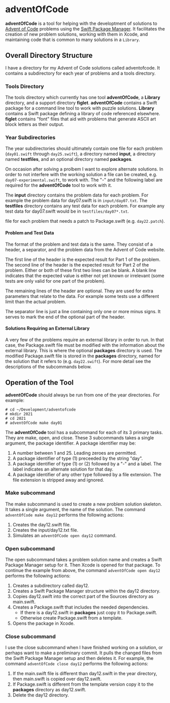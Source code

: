 # adventOfCode

**adventOfCode** is a tool for helping with the developtment of solutions to [Advent of Code](https://adventofcode.com) problems using the [Swift Package Manager](https://swift.org/package-manager).  It facilitates the creation of new problem solutions, working with them in Xcode, and maintaining code that is common to many solutions in a `Library`.

## Overall Directory Structure

I have a directory for my Advent of Code solutions called adventofcode.  It contains a subdirectory for each year of problems and a tools directory.

### Tools Directory

The tools directory which currently has one tool **adventOfCode**, a **Library** directory, and a support directory **figlet**.  **adventOfCode** contains a Swift package for a command line tool to work with puzzle solutions. **Library** contains a Swift package defining a library of code referenced elsewhere. **figlet** contains "font" files that aid with problems that generate ASCII art block letters as their output.

### Year Subdirectories

The year subdirectories should ultimately contain one file for each problem (`day01.swift` through `day25.swift`), a directory named **input**, a directory named **testfiles**, and an optional directory named **packages**.

On occasion after solving a prolbem I want to explore alternate solutions. In order to not interfere with the working solution a file can be created, e.g. `day07-experimental.swift`, to work with. The "-" and the following label are required for the **adventOfCode** tool to work with it.

The **input** directory contains the problem data for each problem.  For example the problem data for day07.swift is in `input/day07.txt`.  The **testfiles** directory contains any test data for each problem.  For example any test data for day07.swift would be in `testfiles/day07*.txt`.

file for each problem that needs a patch to Package.swift (e.g. `day22.patch`).

#### Problem and Test Data

The format of the problem and test data is the same.  They consist of a header, a separator, and the problem data from the Advent of Code website.

The first line of the header is the expected result for Part 1 of the problem.  The second line of the header is the expected result for Part 2 of the problem.  Either or both of these first two lines can be blank.  A blank line indicates that the expected value is either not yet known or irrelevant (some tests are only valid for one part of the problem).

The remaining lines of the header are optional.  They are used for extra parameters that relate to the data.  For example some tests use a different limit than the actual problem.

The separator line is just a line containing only one or more minus signs.  It serves to mark the end of the optional part of the header.

#### Solutions Requiring an External Library ####

A very few of the problems require an external library in order to run.  In that case, the Package.swift file must be modified with the information about the external library. This is where the optional **packages** directory is used. The modified Package.swift file is stored in the **packages** directory, named for the solution that it refers to (e.g. `day22.swift`). For more detail see the descriptions of the subcommands below.

## Operation of the Tool

**adventOfCode** should always be run from one of the year directories.  For example:

```
# cd ~/Development/adventofcode
# mkdir 2021
# cd 2021
# adventOfCode make day01
```

The **adventOfCode** tool has a subcommand for each of its 3 primary tasks.  They are make, open, and close.  These 3 subcommands takes a single argument, the package identifier.  A package identifier may be:

1. A number between 1 and 25.  Leading zeroes are permitted.
1. A package identifier of type (1) preceeded by the string "day".
1. A package identifier of type (1) or (2) followed by a "-" and a label.  The label indicates an alternate solution for that day.
1. A package identifier of any other type followed by a file extension.  The file extension is stripped away and ignored.

### Make subcommand

The make subcommand is used to create a new problem solution skeleton.  It takes a single argument, the name of the solution.  The command `adventOfCode make day12` performs the following actions:

1. Creates the day12.swift file.
1. Creates the input/day12.txt file.
1. Simulates an `adventOfCode open day12` command.

### Open subcommand

The open subcommand takes a problem solution name and creates a Swift Package Manager setup for it.  Then Xcode is opened for that package.  To continue the example from above, the command `adventOfCode open day12` performs the following actions:

1. Creates a subdirectory called day12.
1. Creates a Swift Package Manager structure within the day12 directory.
1. Copies day12.swift into the correct part of the Sources directory as main.swift.
1. Creates a Package.swift that includes the needed dependencies.
    - If there is a day12.swift in **packages** just copy it to Package.swift.
    - Otherwise create Package.swift from a template.
1. Opens the package in Xcode.

### Close subcommand

I use the close subcommand when I have finished working on a solution, or perhaps want to make a preliminary commit.  It pulls the changed files from the Swift Package Manager setup and then deletes it.  For example, the command `adventOfCode close day12` performs the following actions:

1. If the main.swift file is different than day12.swift in the year directory, then main.swift is copied over day12.swift.
1. If Package.swift is different from the template version copy it to the **packages** directory as day12.swift.
1. Delete the day12 directory.
